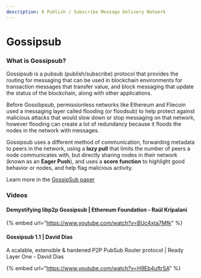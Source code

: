```yaml
---
description: A Publish / Subscribe Message Delivery Network
---
```


# Gossipsub

### What is Gossipsub?

Gossipsub is a pubsub (publish/subscribe) protocol that provides the routing for messaging that can be used in blockchain environments for transaction messages that transfer value, and block messaging that update the status of the blockchain, along with other applications.

Before Gossibpsub, permissionless networks like Ethereum and Fliecoin used a messaging layer called flooding (or floodsub) to help protect against malicious attacks that would slow down or stop messaging on that network, however flooding can create a lot of redundancy because it floods the nodes in the network with messages.

Gossipsub uses a different method of communication, forwarding metadata to peers in the network, using a **lazy pull** that limits the number of peers a node communicates with, but directly sharing nodes in their network (known as an **Eager Push**), and uses a **score function** to highlight good behavior or nodes, and help flag malicious activity.

Learn more in the [GossipSub paper](https://arxiv.org/pdf/2007.02754.pdf)


### Videos

#### Demystifying libp2p Gossipsub | Ethereum Foundation - Raúl Kripalani

{% embed url="https://www.youtube.com/watch?v=BUc4xta7Mfk" %}

#### Gossipsub 1.1 | David Dias

A scalable, extensible & hardened P2P PubSub Router protocol | Ready Layer One - David Dias

{% embed url="https://www.youtube.com/watch?v=H9Eb4uftrSA" %}
